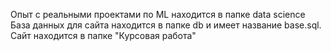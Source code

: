 Опыт с реальными проектами по ML находится в папке data science
База данных для сайта находится в папке db и имеет название base.sql.
Сайт находится в папке "Курсовая работа"
